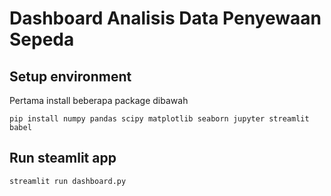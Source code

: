 # Dashboard Analisis Data Penyewaan Sepeda

## Setup environment
Pertama install beberapa package dibawah
```
pip install numpy pandas scipy matplotlib seaborn jupyter streamlit babel
```

## Run steamlit app
```
streamlit run dashboard.py
